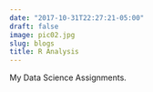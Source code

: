 ```yaml
---
date: "2017-10-31T22:27:21-05:00"
draft: false
image: pic02.jpg
slug: blogs
title: R Analysis
---
```


My Data Science Assignments.